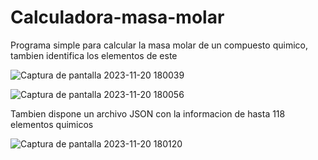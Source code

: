 # Calculadora-masa-molar
Programa simple para calcular la masa molar de un compuesto quimico, tambien identifica los elementos de este


![Captura de pantalla 2023-11-20 180039](https://github.com/Benji379/Calculadora-masa-molar/assets/108637204/366a898e-32c8-45c6-b457-fcc58966de81)

![Captura de pantalla 2023-11-20 180056](https://github.com/Benji379/Calculadora-masa-molar/assets/108637204/a1f316ef-06cd-4098-873e-4fcc52056f52)

Tambien dispone un archivo JSON con la informacion de hasta 118 elementos quimicos

![Captura de pantalla 2023-11-20 180120](https://github.com/Benji379/Calculadora-masa-molar/assets/108637204/15e1274b-0f08-4c4a-ba84-50f54acae457)
